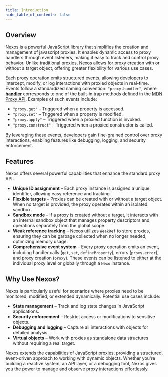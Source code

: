 ```yaml
---
title: Introduction
hide_table_of_contents: false
---
```


## Overview

Nexos is a powerful JavaScript library that simplifies the creation and management of javascript proxies. It enables dynamic access to proxy handlers through event listeners, making it easy to track and control proxy behavior. Unlike traditional proxies, Nexos allows for proxy creation with or without a target object, offering greater flexibility for various use cases.

Each proxy operation emits structured events, allowing developers to intercept, modify, or log interactions with proxied objects in real-time. Events follow a standardized naming convention: `"proxy.handler"`, where **[handler](./api/type-aliases/ProxyHandler)** corresponds to one of the built-in trap methods defined in the [MDN Proxy API](https://developer.mozilla.org/en-US/docs/Web/JavaScript/Reference/Global_Objects/Proxy). Examples of such events include:

- `"proxy.get"` – Triggered when a property is accessed.
- `"proxy.set"` – Triggered when a property is modified.
- `"proxy.apply"` – Triggered when a proxied function is invoked.
- `"proxy.construct"` – Triggered when a proxied constructor is called.

By leveraging these events, developers gain fine-grained control over proxy interactions, enabling features like debugging, logging, and security enforcement.

## Features

Nexos offers several powerful capabilities that enhance the standard proxy API:

- **Unique ID assignment** – Each proxy instance is assigned a unique identifier, allowing easy reference and tracking.
- **Flexible targets** – Proxies can be created with or without a target object. When no target is provided, the proxy operates within an isolated sandbox.
- **Sandbox mode** – If a proxy is created without a target, it interacts with an internal sandbox object that manages property descriptors and operations separately from the global scope.
- **Weak reference tracking** – Nexos utilizes `WeakRef` to store proxies, ensuring they can be garbage collected when no longer needed, optimizing memory usage.
- **Comprehensive event system** – Every proxy operation emits an event, including handler calls (`get`, `set`, `defineProperty`), errors (`proxy.error`), and proxy creation (`proxy`). These events can be listened to either at the individual proxy level or globally through a `Nexo` instance.

## Why Use Nexos?

Nexos is particularly useful for scenarios where proxies need to be monitored, modified, or extended dynamically. Potential use cases include:

- **State management** – Track and log state changes in JavaScript applications.
- **Security enforcement** – Restrict access or modifications to sensitive objects.
- **Debugging and logging** – Capture all interactions with objects for detailed analysis.
- **Virtual objects** – Work with proxies as standalone data structures without requiring a real target.

Nexos extends the capabilities of JavaScript proxies, providing a structured, event-driven approach to working with dynamic objects. Whether you're building a reactive system, an API layer, or a debugging tool, Nexos gives you the power to manage and observe proxy interactions effortlessly.
